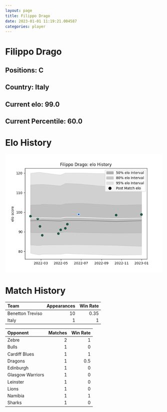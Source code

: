 ```yaml
---  
layout: page  
title: Filippo Drago  
date: 2023-01-01 11:19:21.004587  
categories: player  
---
```

# Filippo Drago

## Positions: C

## Country: Italy

## Current elo: 99.0

## Current Percentile: 60.0

# Elo History


![elo history](history_FilippoDrago.png)
# Match History


| Team             |   Appearances |   Win Rate |
|:-----------------|--------------:|-----------:|
| Benetton Treviso |            10 |       0.35 |
| Italy            |             1 |       1    |

| Opponent         |   Matches |   Win Rate |
|:-----------------|----------:|-----------:|
| Zebre            |         2 |        1   |
| Bulls            |         1 |        0   |
| Cardiff Blues    |         1 |        1   |
| Dragons          |         1 |        0.5 |
| Edinburgh        |         1 |        0   |
| Glasgow Warriors |         1 |        0   |
| Leinster         |         1 |        0   |
| Lions            |         1 |        0   |
| Namibia          |         1 |        1   |
| Sharks           |         1 |        0   |